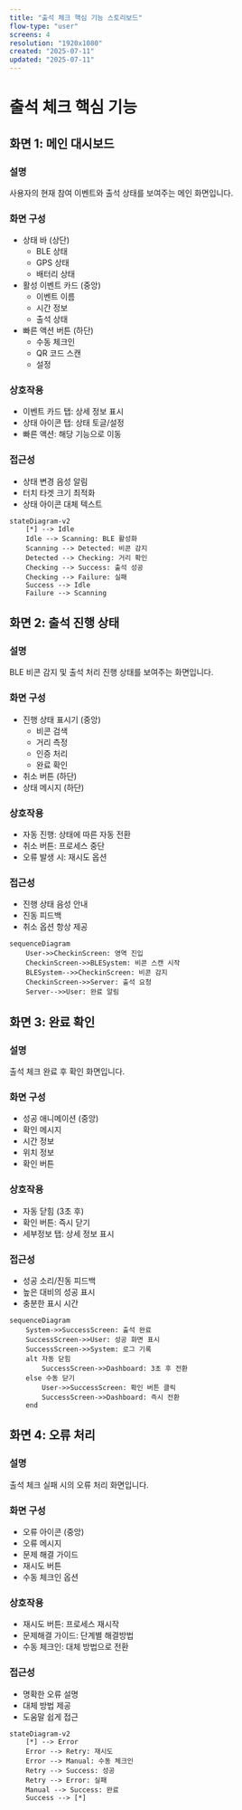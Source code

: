 ```yaml
---
title: "출석 체크 핵심 기능 스토리보드"
flow-type: "user"
screens: 4
resolution: "1920x1080"
created: "2025-07-11"
updated: "2025-07-11"
---
```


# 출석 체크 핵심 기능

## 화면 1: 메인 대시보드

### 설명
사용자의 현재 참여 이벤트와 출석 상태를 보여주는 메인 화면입니다.

### 화면 구성
- 상태 바 (상단)
  - BLE 상태
  - GPS 상태
  - 배터리 상태
- 활성 이벤트 카드 (중앙)
  - 이벤트 이름
  - 시간 정보
  - 출석 상태
- 빠른 액션 버튼 (하단)
  - 수동 체크인
  - QR 코드 스캔
  - 설정

### 상호작용
- 이벤트 카드 탭: 상세 정보 표시
- 상태 아이콘 탭: 상태 토글/설정
- 빠른 액션: 해당 기능으로 이동

### 접근성
- 상태 변경 음성 알림
- 터치 타겟 크기 최적화
- 상태 아이콘 대체 텍스트

```mermaid
stateDiagram-v2
    [*] --> Idle
    Idle --> Scanning: BLE 활성화
    Scanning --> Detected: 비콘 감지
    Detected --> Checking: 거리 확인
    Checking --> Success: 출석 성공
    Checking --> Failure: 실패
    Success --> Idle
    Failure --> Scanning
```

## 화면 2: 출석 진행 상태

### 설명
BLE 비콘 감지 및 출석 처리 진행 상태를 보여주는 화면입니다.

### 화면 구성
- 진행 상태 표시기 (중앙)
  - 비콘 검색
  - 거리 측정
  - 인증 처리
  - 완료 확인
- 취소 버튼 (하단)
- 상태 메시지 (하단)

### 상호작용
- 자동 진행: 상태에 따른 자동 전환
- 취소 버튼: 프로세스 중단
- 오류 발생 시: 재시도 옵션

### 접근성
- 진행 상태 음성 안내
- 진동 피드백
- 취소 옵션 항상 제공

```mermaid
sequenceDiagram
    User->>CheckinScreen: 영역 진입
    CheckinScreen->>BLESystem: 비콘 스캔 시작
    BLESystem-->>CheckinScreen: 비콘 감지
    CheckinScreen->>Server: 출석 요청
    Server-->>User: 완료 알림
```

## 화면 3: 완료 확인

### 설명
출석 체크 완료 후 확인 화면입니다.

### 화면 구성
- 성공 애니메이션 (중앙)
- 확인 메시지
- 시간 정보
- 위치 정보
- 확인 버튼

### 상호작용
- 자동 닫힘 (3초 후)
- 확인 버튼: 즉시 닫기
- 세부정보 탭: 상세 정보 표시

### 접근성
- 성공 소리/진동 피드백
- 높은 대비의 성공 표시
- 충분한 표시 시간

```mermaid
sequenceDiagram
    System->>SuccessScreen: 출석 완료
    SuccessScreen->>User: 성공 화면 표시
    SuccessScreen->>System: 로그 기록
    alt 자동 닫힘
        SuccessScreen->>Dashboard: 3초 후 전환
    else 수동 닫기
        User->>SuccessScreen: 확인 버튼 클릭
        SuccessScreen->>Dashboard: 즉시 전환
    end
```

## 화면 4: 오류 처리

### 설명
출석 체크 실패 시의 오류 처리 화면입니다.

### 화면 구성
- 오류 아이콘 (중앙)
- 오류 메시지
- 문제 해결 가이드
- 재시도 버튼
- 수동 체크인 옵션

### 상호작용
- 재시도 버튼: 프로세스 재시작
- 문제해결 가이드: 단계별 해결방법
- 수동 체크인: 대체 방법으로 전환

### 접근성
- 명확한 오류 설명
- 대체 방법 제공
- 도움말 쉽게 접근

```mermaid
stateDiagram-v2
    [*] --> Error
    Error --> Retry: 재시도
    Error --> Manual: 수동 체크인
    Retry --> Success: 성공
    Retry --> Error: 실패
    Manual --> Success: 완료
    Success --> [*]
```
